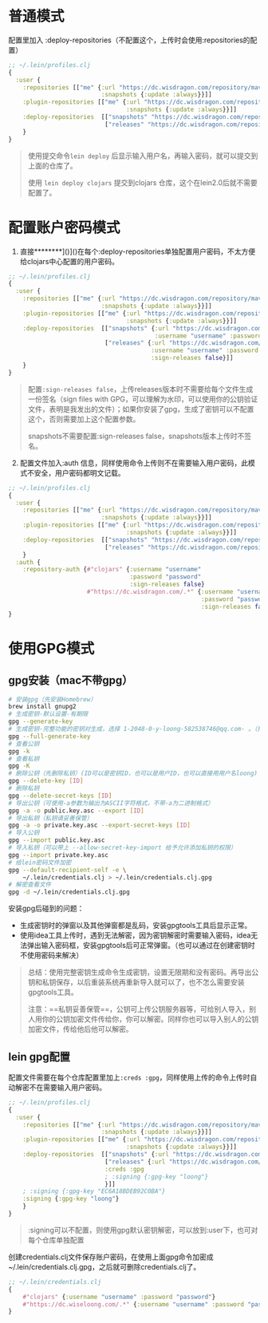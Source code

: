 # 普通模式

配置里加入 :deploy-repositories（不配置这个，上传时会使用:repositories的配置）

```clojure
;; ~/.lein/profiles.clj
{
  :user {
    :repositories [["me" {:url "https://dc.wisdragon.com/repository/maven-public/"
                          :snapshots {:update :always}}]]
    :plugin-repositories [["me" {:url "https://dc.wisdragon.com/repository/maven-public/"
                                 :snapshots {:update :always}}]]
    :deploy-repositories  [["snapshots" "https://dc.wisdragon.com/repository/maven-snapshots/"]
                           ["releases" "https://dc.wisdragon.com/repository/maven-releases/"]]
    }
}
```

> 使用提交命令`lein deploy` 后显示输入用户名，再输入密码，就可以提交到上面的仓库了。
> 
> 使用 `lein deploy clojars` 提交到clojars 仓库，这个在lein2.0后就不需要配置了。

# 配置账户密码模式

1. 直接********]()]()在每个:deploy-repositories单独配置用户密码，不太方便给clojars中心配置的用户密码。

```clojure
;; ~/.lein/profiles.clj
{
  :user {
    :repositories [["me" {:url "https://dc.wisdragon.com/repository/maven-public/"
                          :snapshots {:update :always}}]]
    :plugin-repositories [["me" {:url "https://dc.wisdragon.com/repository/maven-public/"
                                 :snapshots {:update :always}}]]
    :deploy-repositories  [["snapshots" {:url "https://dc.wisdragon.com/repository/maven-snapshots/"
                                         :username "username" :password "password"}]
                           ["releases" {:url "https://dc.wisdragon.com/repository/maven-releases/"
                                        :username "username" :password "password"
                                        :sign-releases false}]]
    }
}
```

> 配置`:sign-releases false`，上传releases版本时不需要给每个文件生成一份签名（sign  files with GPG，可以理解为水印，可以使用你的公钥验证文件，表明是我发出的文件）；如果你安装了gpg，生成了密钥可以不配置这个，否则需要加上这个配置参数。
> 
> snapshots不需要配置:sign-releases false，snapshots版本上传时不签名。

2. 配置文件加入:auth 信息，同样使用命令上传则不在需要输入用户密码，此模式不安全，用户密码都明文记载。

```clojure
;; ~/.lein/profiles.clj
{
  :user {
    :repositories [["me" {:url "https://dc.wisdragon.com/repository/maven-public/"
                          :snapshots {:update :always}}]]
    :plugin-repositories [["me" {:url "https://dc.wisdragon.com/repository/maven-public/"
                                 :snapshots {:update :always}}]]
    :deploy-repositories  [["snapshots" "https://dc.wisdragon.com/repository/maven-snapshots/"]
                           ["releases" "https://dc.wisdragon.com/repository/maven-releases/"]]
    }
  :auth {
    :repository-auth {#"clojars" {:username "username"
                                  :password "password"
                                  :sign-releases false}
                      #"https://dc.wisdragon.com/.*" {:username "username"
                                                      :password "password"
                                                      :sign-releases false}}}
}
```

# 使用GPG模式

## gpg安装（mac不带gpg）

```bash
# 安装gpg（先安装Homebrew）
brew install gnupg2
# 生成密钥-默认设置-有期限
gpg --generate-key
# 生成密钥-完整功能的密钥对生成，选择 1-2048-0-y-loong-582538746@qq.com- 。（推荐这个，可以设置无限期,创建时需要输入密码，可以不输入直接回车键，省去以后解密需要输入密码）
gpg --full-generate-key
# 查看公钥
gpg -k
# 查看私钥
gpg -K
# 删除公钥（先删除私钥）(ID可以是密钥ID，也可以是用户ID，也可以直接用用户名loong)
gpg --delete-key [ID]
# 删除私钥
gpg --delete-secret-keys [ID]
# 导出公钥（可使用-a参数为输出为ASCII字符格式，不带-a为二进制格式）
gpg -a -o public.key.asc --export [ID]
# 导出私钥（私钥请妥善保管）
gpg -a -o private.key.asc --export-secret-keys [ID]
# 导入公钥
gpg --import public.key.asc
# 导入私钥（可以带上 --allow-secret-key-import 给予允许添加私钥的权限）
gpg --import private.key.asc
# 给lein密码文件加密
gpg --default-recipient-self -e \
    ~/.lein/credentials.clj > ~/.lein/credentials.clj.gpg
# 解密查看文件
gpg -d ~/.lein/credentials.clj.gpg
```

安装gpg后碰到的问题：

- 生成密钥时的弹窗以及其他弹窗都是乱码，安装gpgtools工具后显示正常。
- 使用idea工具上传时，遇到无法解密，因为密钥解密时需要输入密码，idea无法弹出输入密码框，安装gpgtools后可正常弹窗。（也可以通过在创建密钥时不使用密码来解决）

> 总结：使用完整密钥生成命令生成密钥，设置无限期和没有密码。再导出公钥和私钥保存，以后重装系统再重新导入就可以了，也不怎么需要安装gpgtools工具。
> 
> 注意：==私钥妥善保管==，公钥可上传公钥服务器等，可给别人导入，别人用你的公钥加密文件传给你，你可以解密。同样你也可以导入别人的公钥加密文件，传给他后他可以解密。

## lein gpg配置

配置文件需要在每个仓库配置里加上`:creds :gpg`，同样使用上传的命令上传时自动解密不在需要输入用户密码。

```clojure
;; ~/.lein/profiles.clj
{
  :user {
    :repositories [["me" {:url "https://dc.wisdragon.com/repository/maven-public/"
                          :snapshots {:update :always}}]]
    :plugin-repositories [["me" {:url "https://dc.wisdragon.com/repository/maven-public/"
                                 :snapshots {:update :always}}]]
    :deploy-repositories  [["snapshots" {:url "https://dc.wisdragon.com/repository/maven-snapshots/" :creds :gpg}]
                           ["releases" {:url "https://dc.wisdragon.com/repository/maven-releases/"
                           :creds :gpg
                           ; :signing {:gpg-key "loong"}
                           }]]
    ; :signing {:gpg-key "EC6A18BDEB92C0BA"}
    :signing {:gpg-key "loong"}
    }
}
```

> :signing可以不配置，则使用gpg默认密钥解密，可以放到:user下，也可对每个仓库单独配置

创建credentials.clj文件保存账户密码，在使用上面gpg命令加密成~/.lein/credentials.clj.gpg，之后就可删除credentials.clj了。

```clojure
;; ~/.lein/credentials.clj
{
    #"clojars" {:username "username" :password "password"}
    #"https://dc.wiseloong.com/.*" {:username "username" :password "password"}
}
```
